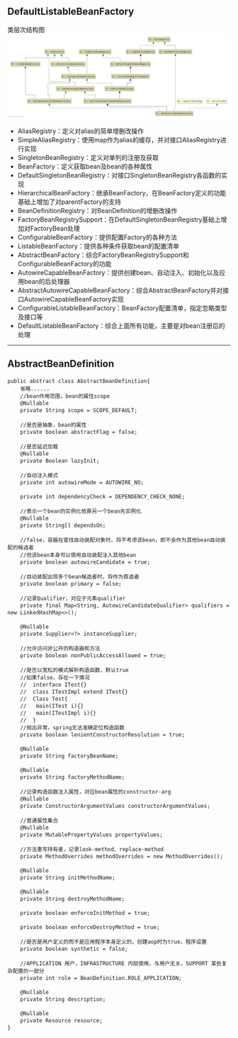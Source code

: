 DefaultListableBeanFactory
--------------------------
类层次结构图
![DefaultListableBeanFactory](./pics/spring/DefaultListableBeanFactory.png)
- AliasRegistry：定义对alias的简单增删改操作
- SimpleAliasRegistry：使用map作为alias的缓存，并对接口AliasRegistry进行实现
- SingletonBeanRegistry：定义对单列的注册及获取
- BeanFactory：定义获取bean及bean的各种属性
- DefaultSingletonBeanRegistry：对接口SingletonBeanRegistry各函数的实现
- HierarchicalBeanFactory：继承BeanFactory，在BeanFactory定义的功能基础上增加了对parentFactory的支持
- BeanDefinitionRegistry：对BeanDefinition的增删改操作
- FactoryBeanRegistrySupport：在DefaultSingletonBeanRegistry基础上增加对FactoryBean处理
- ConfigurableBeanFactory：提供配置Factory的各种方法
- ListableBeanFactory：提供各种条件获取bean的配置清单
- AbstractBeanFactory：综合FactoryBeanRegistrySupport和ConfigurableBeanFactory的功能
- AutowireCapableBeanFactory：提供创建bean、自动注入、初始化以及应用bean的后处理器
- AbstractAutowireCapableBeanFactory：综合AbstractBeanFactory并对接口AutowireCapableBeanFactory实现
- ConfigurableListableBeanFactory：BeanFactory配置清单，指定忽略类型及接口等
- DefaultListableBeanFactory：综合上面所有功能，主要是对bean注册后的处理

------------------------

AbstractBeanDefinition
------------------------

```
public abstract class AbstractBeanDefinition{
    省略......
	//bean作用范围，bean的属性scope
	@Nullable
	private String scope = SCOPE_DEFAULT;

	//是否是抽象，bean的属性
	private boolean abstractFlag = false;

	//是否延迟加载
	@Nullable
	private Boolean lazyInit;

	//自动注入模式
	private int autowireMode = AUTOWIRE_NO;

	private int dependencyCheck = DEPENDENCY_CHECK_NONE;

	//表示一个bean的实例化依靠另一个bean先实例化
	@Nullable
	private String[] dependsOn;

	//false，容器在查找自动装配对象时，将不考虑该bean，即不会作为其他bean自动装配的候选者
	//但该bean本身可以使用自动装配注入其他bean
	private boolean autowireCandidate = true;

	//自动装配出现多个bean候选者时，将作为首选者
	private boolean primary = false;

	//记录Qualifier，对应子元素qualifier
	private final Map<String, AutowireCandidateQualifier> qualifiers = new LinkedHashMap<>();

	@Nullable
	private Supplier<?> instanceSupplier;

	//允许访问非公开的构造器和方法
	private boolean nonPublicAccessAllowed = true;

	//是否以宽松的模式解析构造函数，默认true
	//如果false，存在一下情况
	//	interface ITest{}
	//	class ITestImpl extend ITest{}
	//	Class Test{
	//	 main(ITest i){}
	//	 main(ITestImpl i){}
	//	}
	//抛出异常，spring无法准确定位构造函数
	private boolean lenientConstructorResolution = true;

	@Nullable
	private String factoryBeanName;

	@Nullable
	private String factoryMethodName;

	//记录构造函数注入属性，对应bean属性的constructor-arg
	@Nullable
	private ConstructorArgumentValues constructorArgumentValues;

	//普通属性集合
	@Nullable
	private MutablePropertyValues propertyValues;

	//方法重写持有者，记录look-method、replace-method
	private MethodOverrides methodOverrides = new MethodOverrides();

	@Nullable
	private String initMethodName;

	@Nullable
	private String destroyMethodName;

	private boolean enforceInitMethod = true;

	private boolean enforceDestroyMethod = true;

	//是否是用户定义的而不是应用程序本身定义的，创建aop时为true，程序设置
	private boolean synthetic = false;

	//APPLICATION 用户，INFRASTRUCTURE 内部使用，与用户无关，SUPPORT 某些复杂配置的一部分
	private int role = BeanDefinition.ROLE_APPLICATION;

	@Nullable
	private String description;

	@Nullable
	private Resource resource;
}
```
